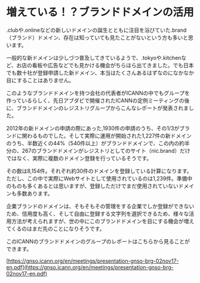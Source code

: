 # 増えている！？ブランドドメインの活用

.clubや.onlineなどの新しいドメインの誕生とともに注目を浴びていた.brand（ブランド）ドメイン、存在は知っていても見たことがないという方も多いと思います。

一般的な新ドメインは少しづつ普及してきているようで、.tokyoや.kitchenなど、お店の看板や広告などでも見かける機会がちらほら出てきました。でも日本でも数十社が登録申請した新ドメイン、本当はたくさんあるはずなのになかなか目にすることはありません。

このようなブランドドメインを持つ会社の代表者がICANNの中でもグループを作っているらしく、先日アブダビで開催されたICANNの定例ミーティングの後に、ブランドドメインのレジストリグループからこんなレポートが発表されました。

2012年の新ドメインの申請の際にあった,1930件の申請のうち、その1/3がブランドに関わるものでした。そして実際に運用が開始された1,227件の新ドメインのうち、半数近くの44%（540件以上）がブランドドメインで、この内の約半分の、267のブランドドメインがレジストリとしてのサイト（nic.brand）だけではなく、実際に複数のドメイン登録を行っているそうです。

その数は8,154件。それぞれ約30件のドメインを登録している計算になります。ただし、この中で実際にWebサイトとして使用されているのは1,239件。準備中のものも多くあるとは思いますが、登録しただけでまだ使用されていないドメインも多数あります。

企業ブランドのドメインは、そもそもその管理をする企業でしか登録ができないため、信用度も高く、そして自由に登録する文字列を選択できるため、様々な活用方法が考えられますが、世の中にこのブランドドメインを目にする機会が増えてくるのはまだ先のことになりそうです。

このICANNのブランドドメインのグループのレポートはこちらから見ることができます。

[https://gnso.icann.org/en/meetings/presentation-gnso-brg-02nov17-en.pdf](https://gnso.icann.org/en/meetings/presentation-gnso-brg-02nov17-en.pdf)
